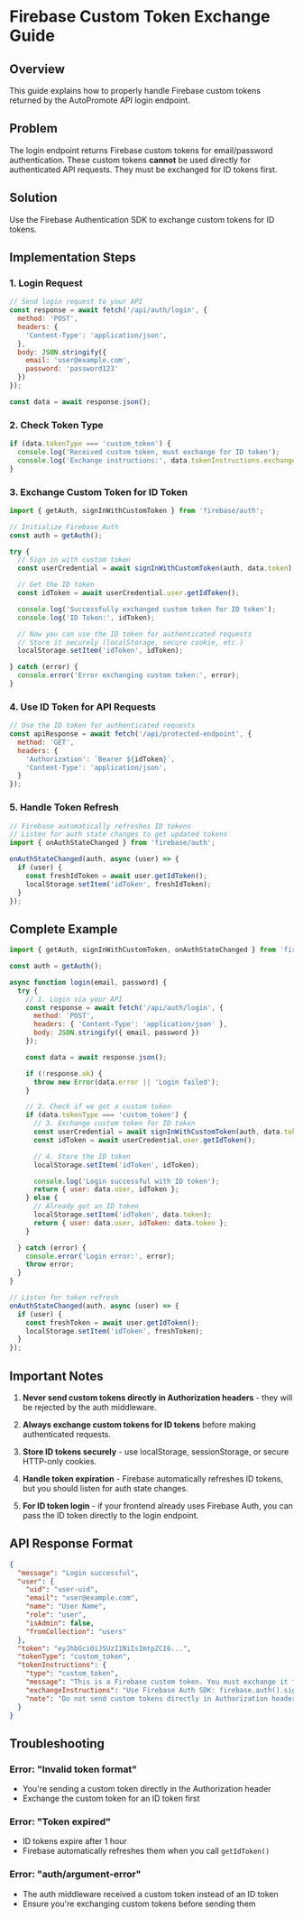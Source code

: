 # Firebase Custom Token Exchange Guide

## Overview
This guide explains how to properly handle Firebase custom tokens returned by the AutoPromote API login endpoint.

## Problem
The login endpoint returns Firebase custom tokens for email/password authentication. These custom tokens **cannot** be used directly for authenticated API requests. They must be exchanged for ID tokens first.

## Solution
Use the Firebase Authentication SDK to exchange custom tokens for ID tokens.

## Implementation Steps

### 1. Login Request
```javascript
// Send login request to your API
const response = await fetch('/api/auth/login', {
  method: 'POST',
  headers: {
    'Content-Type': 'application/json',
  },
  body: JSON.stringify({
    email: 'user@example.com',
    password: 'password123'
  })
});

const data = await response.json();
```

### 2. Check Token Type
```javascript
if (data.tokenType === 'custom_token') {
  console.log('Received custom token, must exchange for ID token');
  console.log('Exchange instructions:', data.tokenInstructions.exchangeInstructions);
}
```

### 3. Exchange Custom Token for ID Token
```javascript
import { getAuth, signInWithCustomToken } from 'firebase/auth';

// Initialize Firebase Auth
const auth = getAuth();

try {
  // Sign in with custom token
  const userCredential = await signInWithCustomToken(auth, data.token);

  // Get the ID token
  const idToken = await userCredential.user.getIdToken();

  console.log('Successfully exchanged custom token for ID token');
  console.log('ID Token:', idToken);

  // Now you can use the ID token for authenticated requests
  // Store it securely (localStorage, secure cookie, etc.)
  localStorage.setItem('idToken', idToken);

} catch (error) {
  console.error('Error exchanging custom token:', error);
}
```

### 4. Use ID Token for API Requests
```javascript
// Use the ID token for authenticated requests
const apiResponse = await fetch('/api/protected-endpoint', {
  method: 'GET',
  headers: {
    'Authorization': `Bearer ${idToken}`,
    'Content-Type': 'application/json',
  }
});
```

### 5. Handle Token Refresh
```javascript
// Firebase automatically refreshes ID tokens
// Listen for auth state changes to get updated tokens
import { onAuthStateChanged } from 'firebase/auth';

onAuthStateChanged(auth, async (user) => {
  if (user) {
    const freshIdToken = await user.getIdToken();
    localStorage.setItem('idToken', freshIdToken);
  }
});
```

## Complete Example
```javascript
import { getAuth, signInWithCustomToken, onAuthStateChanged } from 'firebase/auth';

const auth = getAuth();

async function login(email, password) {
  try {
    // 1. Login via your API
    const response = await fetch('/api/auth/login', {
      method: 'POST',
      headers: { 'Content-Type': 'application/json' },
      body: JSON.stringify({ email, password })
    });

    const data = await response.json();

    if (!response.ok) {
      throw new Error(data.error || 'Login failed');
    }

    // 2. Check if we got a custom token
    if (data.tokenType === 'custom_token') {
      // 3. Exchange custom token for ID token
      const userCredential = await signInWithCustomToken(auth, data.token);
      const idToken = await userCredential.user.getIdToken();

      // 4. Store the ID token
      localStorage.setItem('idToken', idToken);

      console.log('Login successful with ID token');
      return { user: data.user, idToken };
    } else {
      // Already got an ID token
      localStorage.setItem('idToken', data.token);
      return { user: data.user, idToken: data.token };
    }

  } catch (error) {
    console.error('Login error:', error);
    throw error;
  }
}

// Listen for token refresh
onAuthStateChanged(auth, async (user) => {
  if (user) {
    const freshToken = await user.getIdToken();
    localStorage.setItem('idToken', freshToken);
  }
});
```

## Important Notes

1. **Never send custom tokens directly in Authorization headers** - they will be rejected by the auth middleware.

2. **Always exchange custom tokens for ID tokens** before making authenticated requests.

3. **Store ID tokens securely** - use localStorage, sessionStorage, or secure HTTP-only cookies.

4. **Handle token expiration** - Firebase automatically refreshes ID tokens, but you should listen for auth state changes.

5. **For ID token login** - if your frontend already uses Firebase Auth, you can pass the ID token directly to the login endpoint.

## API Response Format
```json
{
  "message": "Login successful",
  "user": {
    "uid": "user-uid",
    "email": "user@example.com",
    "name": "User Name",
    "role": "user",
    "isAdmin": false,
    "fromCollection": "users"
  },
  "token": "eyJhbGciOiJSUzI1NiIsImtpZCI6...",
  "tokenType": "custom_token",
  "tokenInstructions": {
    "type": "custom_token",
    "message": "This is a Firebase custom token. You must exchange it for an ID token before using it for authenticated requests.",
    "exchangeInstructions": "Use Firebase Auth SDK: firebase.auth().signInWithCustomToken(token).then(() => firebase.auth().currentUser.getIdToken())",
    "note": "Do not send custom tokens directly in Authorization headers. Always exchange them for ID tokens first."
  }
}
```

## Troubleshooting

### Error: "Invalid token format"
- You're sending a custom token directly in the Authorization header
- Exchange the custom token for an ID token first

### Error: "Token expired"
- ID tokens expire after 1 hour
- Firebase automatically refreshes them when you call `getIdToken()`

### Error: "auth/argument-error"
- The auth middleware received a custom token instead of an ID token
- Ensure you're exchanging custom tokens before sending them
